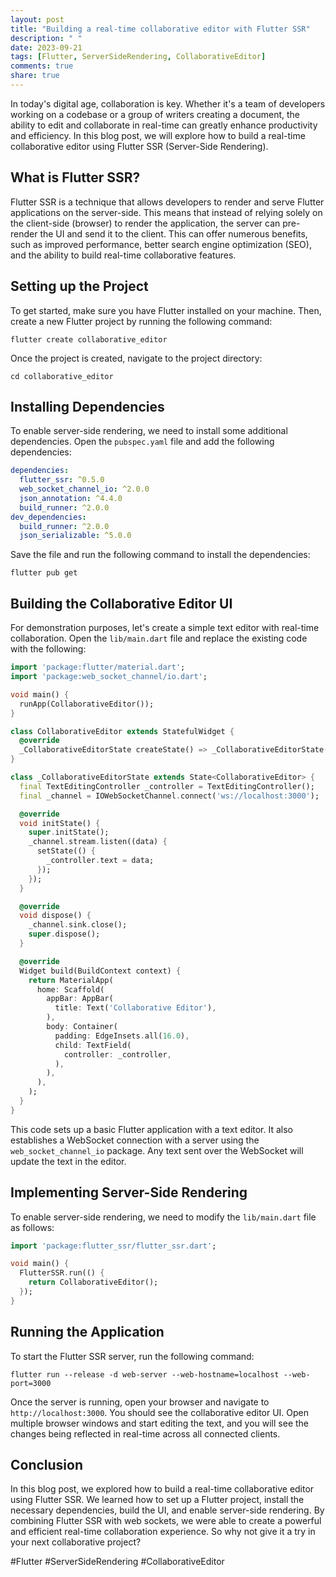 ```yaml
---
layout: post
title: "Building a real-time collaborative editor with Flutter SSR"
description: " "
date: 2023-09-21
tags: [Flutter, ServerSideRendering, CollaborativeEditor]
comments: true
share: true
---
```


In today's digital age, collaboration is key. Whether it's a team of developers working on a codebase or a group of writers creating a document, the ability to edit and collaborate in real-time can greatly enhance productivity and efficiency. In this blog post, we will explore how to build a real-time collaborative editor using Flutter SSR (Server-Side Rendering).

## What is Flutter SSR?

Flutter SSR is a technique that allows developers to render and serve Flutter applications on the server-side. This means that instead of relying solely on the client-side (browser) to render the application, the server can pre-render the UI and send it to the client. This can offer numerous benefits, such as improved performance, better search engine optimization (SEO), and the ability to build real-time collaborative features.

## Setting up the Project

To get started, make sure you have Flutter installed on your machine. Then, create a new Flutter project by running the following command:

```
flutter create collaborative_editor
```

Once the project is created, navigate to the project directory:

```
cd collaborative_editor
```

## Installing Dependencies

To enable server-side rendering, we need to install some additional dependencies. Open the `pubspec.yaml` file and add the following dependencies:

```yaml
dependencies:
  flutter_ssr: ^0.5.0
  web_socket_channel_io: ^2.0.0
  json_annotation: ^4.4.0
  build_runner: ^2.0.0
dev_dependencies:
  build_runner: ^2.0.0
  json_serializable: ^5.0.0
```

Save the file and run the following command to install the dependencies:

```
flutter pub get
```

## Building the Collaborative Editor UI

For demonstration purposes, let's create a simple text editor with real-time collaboration. Open the `lib/main.dart` file and replace the existing code with the following:

```dart
import 'package:flutter/material.dart';
import 'package:web_socket_channel/io.dart';

void main() {
  runApp(CollaborativeEditor());
}

class CollaborativeEditor extends StatefulWidget {
  @override
  _CollaborativeEditorState createState() => _CollaborativeEditorState();
}

class _CollaborativeEditorState extends State<CollaborativeEditor> {
  final TextEditingController _controller = TextEditingController();
  final _channel = IOWebSocketChannel.connect('ws://localhost:3000');

  @override
  void initState() {
    super.initState();
    _channel.stream.listen((data) {
      setState(() {
        _controller.text = data;
      });
    });
  }

  @override
  void dispose() {
    _channel.sink.close();
    super.dispose();
  }

  @override
  Widget build(BuildContext context) {
    return MaterialApp(
      home: Scaffold(
        appBar: AppBar(
          title: Text('Collaborative Editor'),
        ),
        body: Container(
          padding: EdgeInsets.all(16.0),
          child: TextField(
            controller: _controller,
          ),
        ),
      ),
    );
  }
}
```

This code sets up a basic Flutter application with a text editor. It also establishes a WebSocket connection with a server using the `web_socket_channel_io` package. Any text sent over the WebSocket will update the text in the editor.

## Implementing Server-Side Rendering

To enable server-side rendering, we need to modify the `lib/main.dart` file as follows:

```dart
import 'package:flutter_ssr/flutter_ssr.dart';

void main() {
  FlutterSSR.run(() {
    return CollaborativeEditor();
  });
}
```

## Running the Application

To start the Flutter SSR server, run the following command:

```
flutter run --release -d web-server --web-hostname=localhost --web-port=3000
```

Once the server is running, open your browser and navigate to `http://localhost:3000`. You should see the collaborative editor UI. Open multiple browser windows and start editing the text, and you will see the changes being reflected in real-time across all connected clients.

## Conclusion

In this blog post, we explored how to build a real-time collaborative editor using Flutter SSR. We learned how to set up a Flutter project, install the necessary dependencies, build the UI, and enable server-side rendering. By combining Flutter SSR with web sockets, we were able to create a powerful and efficient real-time collaboration experience. So why not give it a try in your next collaborative project?

#Flutter #ServerSideRendering #CollaborativeEditor